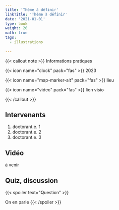 ```yaml
---
title: 'Thème à définir'
linkTitle: 'Thème à définir'
date: '2021-01-01'
type: book
weight: 20
math: true
tags:
  - illustrations
  
---
```


{{< callout note >}}
Informations pratiques

{{< icon name="clock" pack="fas" >}} 2023

{{< icon name="map-marker-alt" pack="fas" >}} lieu

{{< icon name="video" pack="fas" >}} lien visio

{{< /callout >}}

## Intervenants

1. doctorant.e. 1
2. doctorant.e. 2
3. doctorant.e. 3

## Vidéo

à venir

<!-- {{< youtube rfscVS0vtbw >}} -->

## Quiz, discussion

{{< spoiler text="Question" >}}

On en parle
{{< /spoiler >}}
